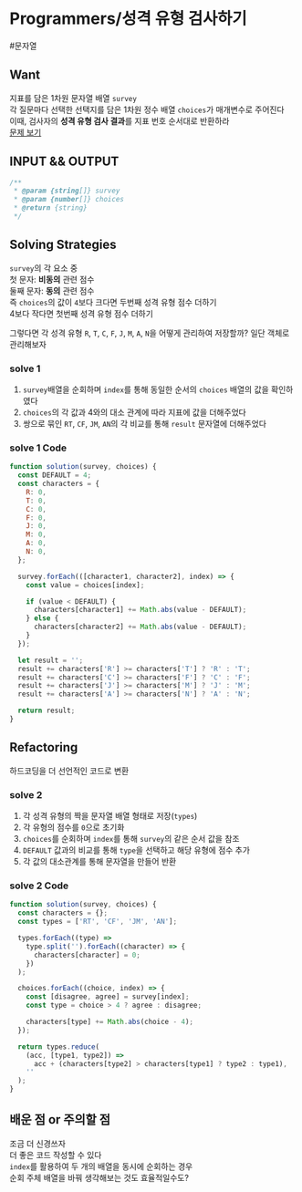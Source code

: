 # Programmers/성격 유형 검사하기

#문자열

## Want

지표를 담은 1차원 문자열 배열 `survey`  
각 질문마다 선택한 선택지를 담은 1차원 정수 배열 `choices`가 매개변수로 주어진다  
이때, 검사자의 **성격 유형 검사 결과**를 지표 번호 순서대로 반환하라  
[문제 보기](https://school.programmers.co.kr/learn/courses/30/lessons/118666)

## INPUT && OUTPUT

```js
/**
 * @param {string[]} survey
 * @param {number[]} choices
 * @return {string}
 */
```

## Solving Strategies

`survey`의 각 요소 중  
첫 문자: **비동의** 관련 점수  
둘째 문자: **동의** 관련 점수  
즉 `choices`의 값이 `4`보다 크다면 두번째 성격 유형 점수 더하기  
4보다 작다면 첫번째 성격 유형 점수 더하기

그렇다면 각 성격 유형 `R`, `T`, `C`, `F`, `J`, `M`, `A`, `N`을 어떻게 관리하여 저장할까?
일단 객체로 관리해보자

### solve 1

1. `survey`배열을 순회하며 `index`를 통해 동일한 순서의 `choices` 배열의 값을 확인하였다
2. `choices`의 각 값과 4와의 대소 관계에 따라 지표에 값을 더해주었다
3. 쌍으로 묶인 `RT`, `CF`, `JM`, `AN`의 각 비교를 통해 `result` 문자열에 더해주었다

### solve 1 Code

```js
function solution(survey, choices) {
  const DEFAULT = 4;
  const characters = {
    R: 0,
    T: 0,
    C: 0,
    F: 0,
    J: 0,
    M: 0,
    A: 0,
    N: 0,
  };

  survey.forEach(([character1, character2], index) => {
    const value = choices[index];

    if (value < DEFAULT) {
      characters[character1] += Math.abs(value - DEFAULT);
    } else {
      characters[character2] += Math.abs(value - DEFAULT);
    }
  });

  let result = '';
  result += characters['R'] >= characters['T'] ? 'R' : 'T';
  result += characters['C'] >= characters['F'] ? 'C' : 'F';
  result += characters['J'] >= characters['M'] ? 'J' : 'M';
  result += characters['A'] >= characters['N'] ? 'A' : 'N';

  return result;
}
```

## Refactoring

하드코딩을 더 선언적인 코드로 변환

### solve 2

1. 각 성격 유형의 짝을 문자열 배열 형태로 저장(`types`)
2. 각 유형의 점수를 `0`으로 초기화
3. `choices`를 순회하며 `index`를 통해 `survey`의 같은 순서 값을 참조
4. `DEFAULT` 값과의 비교를 통해 `type`을 선택하고 해당 유형에 점수 추가
5. 각 값의 대소관계를 통해 문자열을 만들어 반환

### solve 2 Code

```js
function solution(survey, choices) {
  const characters = {};
  const types = ['RT', 'CF', 'JM', 'AN'];

  types.forEach((type) =>
    type.split('').forEach((character) => {
      characters[character] = 0;
    })
  );

  choices.forEach((choice, index) => {
    const [disagree, agree] = survey[index];
    const type = choice > 4 ? agree : disagree;

    characters[type] += Math.abs(choice - 4);
  });

  return types.reduce(
    (acc, [type1, type2]) =>
      acc + (characters[type2] > characters[type1] ? type2 : type1),
    ''
  );
}
```

## 배운 점 or 주의할 점

조금 더 신경쓰자  
더 좋은 코드 작성할 수 있다  
`index`를 활용하여 두 개의 배열을 동시에 순회하는 경우  
순회 주체 배열을 바꿔 생각해보는 것도 효율적일수도?
